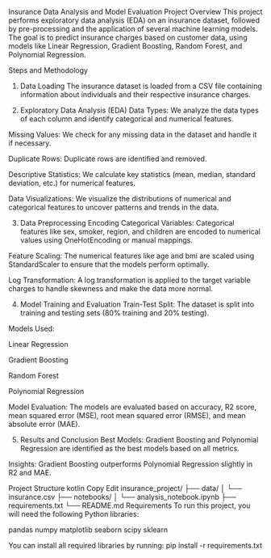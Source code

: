 Insurance Data Analysis and Model Evaluation
Project Overview
This project performs exploratory data analysis (EDA) on an insurance dataset, followed by pre-processing and the application of several machine learning models. The goal is to predict insurance charges based on customer data, using models like Linear Regression, Gradient Boosting, Random Forest, and Polynomial Regression.

Steps and Methodology
1. Data Loading
The insurance dataset is loaded from a CSV file containing information about individuals and their respective insurance charges.

2. Exploratory Data Analysis (EDA)
Data Types: We analyze the data types of each column and identify categorical and numerical features.

Missing Values: We check for any missing data in the dataset and handle it if necessary.

Duplicate Rows: Duplicate rows are identified and removed.

Descriptive Statistics: We calculate key statistics (mean, median, standard deviation, etc.) for numerical features.

Data Visualizations: We visualize the distributions of numerical and categorical features to uncover patterns and trends in the data.

3. Data Preprocessing
Encoding Categorical Variables: Categorical features like sex, smoker, region, and children are encoded to numerical values using OneHotEncoding or manual mappings.

Feature Scaling: The numerical features like age and bmi are scaled using StandardScaler to ensure that the models perform optimally.

Log Transformation: A log transformation is applied to the target variable charges to handle skewness and make the data more normal.

4. Model Training and Evaluation
Train-Test Split: The dataset is split into training and testing sets (80% training and 20% testing).

Models Used:

Linear Regression

Gradient Boosting

Random Forest

Polynomial Regression

Model Evaluation: The models are evaluated based on accuracy, R2 score, mean squared error (MSE), root mean squared error (RMSE), and mean absolute error (MAE).

5. Results and Conclusion
Best Models: Gradient Boosting and Polynomial Regression are identified as the best models based on all metrics.

Insights: Gradient Boosting outperforms Polynomial Regression slightly in R2 and MAE.

Project Structure
kotlin
Copy
Edit
insurance_project/
├── data/
│   └── insurance.csv
├── notebooks/
│   └── analysis_notebook.ipynb
├── requirements.txt
└── README.md
Requirements
To run this project, you will need the following Python libraries:

pandas
numpy
matplotlib
seaborn
scipy
sklearn

You can install all required libraries by running:
pip install -r requirements.txt
